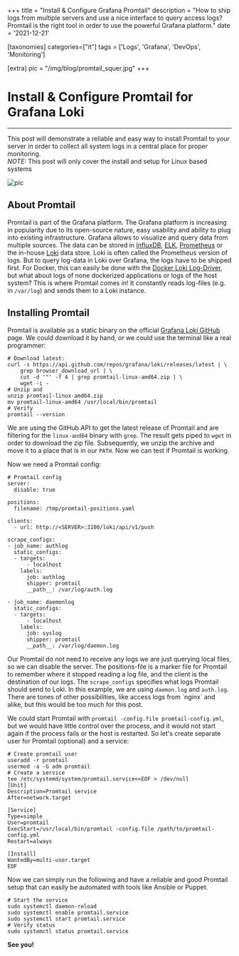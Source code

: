 +++
title = "Install & Configure Grafana Promtail"
description = "How to ship logs from multiple servers and use a nice interface to query access logs? Promtail is the right tool in order to use the powerful Grafana platform."
date = '2021-12-21'

[taxonomies]
categories=["it"]
tags = ['Logs', 'Grafana', 'DevOps', 'Monitoring']

[extra]
pic = "/img/blog/promtail_squer.jpg"
+++

# Install & Configure Promtail for Grafana Loki
---
This post will demonstrate a reliable and easy way to install Promtail to your server in order to collect all system logs in a central place for proper monitoring.  
*NOTE:* This post will only cover the install and setup for Linux based systems

![pic](/img/blog/promtail.jpg)


## About Promtail
Promtail is part of the Grafana platform. The Grafana platform is increasing in popularity due to its open-source nature, easy usability and ability to plug into existing infrastructure. Grafana allows to visualize and query data from multiple sources. The data can be stored in [InfluxDB](https://grafana.com/docs/grafana/latest/datasources/influxdb/), [ELK](https://grafana.com/docs/grafana/latest/datasources/elasticsearch/), [Prometheus](https://grafana.com/docs/grafana/latest/datasources/prometheus/) or the in-house [Loki](https://grafana.com/docs/loki/latest/) data store. Loki is often called the Prometheus version of logs. But to query log-data in Loki over Grafana, the logs have to be shipped first. For Docker, this can easily be done with the [Docker Loki Log-Driver](https://grafana.com/docs/loki/latest/), but what about logs of none dockerized applications or logs of the host system? This is where Promtail comes in! It constantly reads log-files (e.g. in `/var/log`) and sends them to a Loki instance.

## Installing Promtail
Promtail is available as a static binary on the official [Grafana Loki GitHub](https://github.com/grafana/loki/releases) page. We could download it by hand, *or* we could use the terminal like a real programmer:

```bash,linenos
# Download latest:
curl -s https://api.github.com/repos/grafana/loki/releases/latest | \
    grep browser_download_url | \
    cut -d '"' -f 4 | grep promtail-linux-amd64.zip | \
    wget -i -
# Unzip and
unzip promtail-linux-amd64.zip
mv promtail-linux-amd64 /usr/local/bin/promtail
# Verify
promtail --version

```
We are using the GitHub API to get the latest release of Promtail and are filtering for the `linux-and64` binary with `grep`. The result gets piped to `wget` in order to download the zip file. Subsequently, we unzip the archive and move it to a place that is in our `PATH`. Now we can test if Promtail is working.

Now we need a Promtail config:

```yaml,linenos
# Promtail config
server:
  disable: true

positions:
  filename: /tmp/promtail-positions.yaml

clients:
  - url: http://<SERVER>:3100/loki/api/v1/push

scrape_configs:
- job_name: authlog
  static_configs:
  - targets:
      - localhost
    labels:
      job: authlog
      shipper: promtail
      __path__: /var/log/auth.log

- job_name: daemonlog
  static_configs:
  - targets:
      - localhost
    labels:
      job: syslog
      shipper: promtail
      __path__: /var/log/daemon.log
```

Our Promtail do not need to receive any logs we are just querying local files, so we can disable the server. The positions-file is a marker file for Promtail to remember where it stopped reading a log file, and the client is the destination of our logs. The `scrape_configs` specifies what logs Promtail should send to Loki. In this example, we are using `daemon.log` and `auth.log`. There are tones of other possibilities, like access logs from ´nginx´ and alike, but this would be too much for this post.

We could start Promtail with `promtail -config.file promtail-config.yml`, but we would have little control over the process, and it would not start again if the process fails or the host is restarted. So let's create separate user for Promtail (optional) and a service:

```bash,linenos
# Create promtail user
useradd -r promtail
usermod -a -G adm promtail
# Create a service
tee /etc/systemd/system/promtail.service<<EOF > /dev/null
[Unit]
Description=Promtail service
After=network.target

[Service]
Type=simple
User=promtail
ExecStart=/usr/local/bin/promtail -config.file /path/to/promtail-config.yml
Restart=always

[Install]
WantedBy=multi-user.target
EOF
```

Now we can simply run the following and have a reliable and good Promtail setup that can easily be automated with tools like Ansible or Puppet.
```bash,linenos
# Start the service
sudo systemctl daemon-reload
sudo systemctl enable promtail.service
sudo systemctl start promtail.service
# Verify status
sudo systemctl status promtail.service
```

**See you!**

